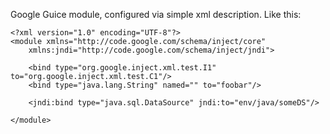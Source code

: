 Google Guice module, configured via simple xml description.
Like this:
```
<?xml version="1.0" encoding="UTF-8"?>
<module xmlns="http://code.google.com/schema/inject/core"
	xmlns:jndi="http://code.google.com/schema/inject/jndi">
	
	<bind type="org.google.inject.xml.test.I1" to="org.google.inject.xml.test.C1"/>
	<bind type="java.lang.String" named="" to="foobar"/>

	<jndi:bind type="java.sql.DataSource" jndi:to="env/java/someDS"/>
	
</module>
```